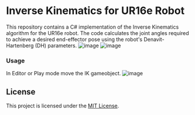 # Inverse Kinematics for UR16e Robot

This repository contains a C# implementation of the Inverse Kinematics algorithm for the UR16e robot. The code calculates the joint angles required to achieve a desired end-effector pose using the robot's Denavit-Hartenberg (DH) parameters.
![image](https://user-images.githubusercontent.com/58029218/231768653-8d372e29-0603-4279-a48a-9854aff4a4c9.png)
![image](https://user-images.githubusercontent.com/58029218/231768692-8beda18d-625a-4d5e-ad41-c18a06f99d98.png)

### Usage

In Editor or Play mode move the IK gameobject.
![image](https://user-images.githubusercontent.com/58029218/231768581-8fc544e5-1a10-46d8-9c5c-56f96ce347c0.png)

## License

This project is licensed under the [MIT License](LICENSE).

